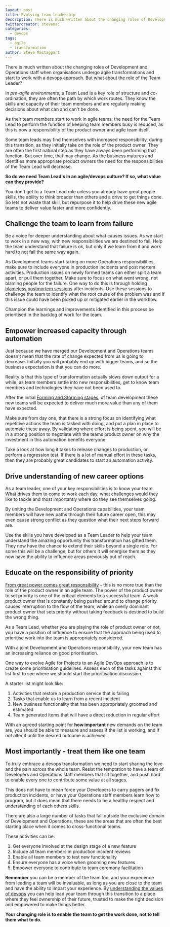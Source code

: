 ```yaml
---
layout: post
title: Evolving team leadership
description: There is much written about the changing roles of Development and Operations staff when organisations undergo agile transformations and start to work with a devops approach.  But what about the role of the Team Leader?
twittercreator: stevemac
categories:
  - devops
tags:
  - agile
  - transformation
author: Steve Mactaggart
---
```


There is much written about the changing roles of Development and Operations staff when organisations undergo agile transformations and start to work with a devops approach.  But what about the role of the Team Leader?

In *pre-agile environments*, a Team Lead is a key role of structure and co-ordination, they are often the path by which work routes. They know the skills and capacity of their team members and are regularly making decisions about what can and can't be done.

As their team members start to work in agile teams, the need for the Team Lead to perform the function of keeping team members busy is reduced, as this is now a responsibility of the product owner and agile team itself.

Some team leads may find themselves with increased responsibility, during this transition, as they initially take on the role of the product owner.  They are often the first natural step as they have always been performing that function.  But over time, that may change.  As the business matures and identifies more appropriate product owners the need for the responsibilities of the Team Lead will decrease.

**So do we need Team Lead's in an agile/devops culture?  If so, what value can they provide?**

You don't get to a Team Lead role unless you already have great people skills, the ability to think broader than others and a drive to get things done.  So lets not waste that skill, but repurpose it to help drive these new agile teams to deliver value faster and more confidently.

## Challenge the team to learn from failure

Be a voice for deeper understanding about what causes issues.  As we start to work in a new way, with new responsibilities we are destined to fail.  Help the team understand that failure is ok, but only if we learn from it and work hard to not fail the same way again.

As Development teams start taking on more Operations responsibilities, make sure to include everyone in production incidents and post mortem activities.  Production issues on newly formed teams can either split a team apart, or pull them together.  Make sure to focus on what went wrong, not blaming people for the failure. One way to do this is through holding [blameless postmortem sessions](https://codeascraft.com/2012/05/22/blameless-postmortems/) after incidents.  Use these sessions to challenge the team to identify what the root cause of the problem was and if this issue could have been picked up or mitigated earlier in the workflow.

Champion the learnings and improvements identified in this process be prioritised in the backlog of work for the team.

## Empower increased capacity through automation

Just because we have merged our Development and Operations teams doesn't mean that the rate of change expected from us is going to decrease.  Initially you will probably end up with bigger teams, and so the business expectation is that you can do more.

Reality is that this type of transformation actually slows down output for a while, as team members settle into new responsibilities, get to know team members and technologies they have not been used to.

After the initial [Forming and Storming stages](https://en.wikipedia.org/wiki/Tuckman%27s_stages_of_group_development), of team development these new teams will be expected to deliver much more value than any of them have expected.  

Make sure from day one, that there is a strong focus on identifying what repetitive actions the team is tasked with doing, and put a plan in place to automate these away.  By validating where effort is being spent, you will be in a strong position to negotiate with the teams product owner on why the investment in this automation benefits everyone.

Take a look at how long it takes to release changes to production, or perform a regression test.  If there is a lot of manual effort in these tasks, then they are probably great candidates to start an automation activity.

## Drive understanding of new career options

As a team leader, one of your key responsibilities is to know your team.  What drives them to come to work each day, what challenges would they like to tackle and most importantly where do they see themselves going.

By uniting the Development and Operations capabilities, your team members will have new paths through their future career open, this may even cause strong conflict as they question what their next steps forward are.

Use the skills you have developed as a Team Leader to help your team understand the amazing opportunity this transformation has gifted them.  They now have the chance to extend their skills beyond a single role.  For some this will be a challenge, but for others it will energise them as they now have the ability to influence areas previously out of reach.

## Educate on the responsibility of priority

[From great power comes great responsibility](http://quoteinvestigator.com/2015/07/23/great-power/) - this is no more true than the role of the product owner in an agile team.  The power of the product owner to set priority is one of the critical elements to a successful team.  A weak product owner that is constantly being pushed around to change priority causes interruption to the flow of the team, while an overly dominant product owner that sets priority without taking feedback is destined to build the wrong thing.

As a Team Lead, whether you are playing the role of product owner or not, you have a position of influence to ensure that the approach being used to prioritise work into the team is appropriately considered.

With a joint Development and Operations responsibility, your new team has an increasing reliance on good prioritisation.

One way to evolve Agile for Projects to an Agile DevOps approach is to create some prioritisation guidelines.  Assess each of the tasks against this list first to see where we should start the prioritisation discussion.

A starter list might look like:

1. Activities that restore a production service that is failing
2. Tasks that enable us to learn from a recent incident
3. New business functionality that has been appropriately groomed and estimated
4. Team generated items that will have a direct reduction in regular effort

With an agreed starting point for **how important** new demands on the team are, you should be able to measure and assess if the list is working, and if not alter it until the desired outcome is achieved.

## Most importantly - treat them like one team

To truly embrace a devops transformation we need to start sharing the love and the pain across the whole team.  Resist the temptation to have a team of Developers and Operations staff members that sit together, and push hard to enable every one to contribute some value at all stages.

This does not have to mean force your Developers to carry pagers and fix production incidents, or have your Operations staff members learn how to program, but it does mean that there needs to be a healthy respect and understanding of each others skills.

There are also a large number of tasks that fall outside the exclusive domain of Development and Operations, these are the areas that are often the best starting place when it comes to cross-functional teams.  

These activities can be:
1. Get everyone involved at the design stage of a new feature
2. Include all team members in production incident reviews
3. Enable all team members to test new functionality
4. Ensure everyone has a voice when grooming new features
5. Empower everyone to contribute to team ceremony facilitation



**Remember** you can be a member of the team too, and your experience from leading a team will be invaluable, as long as you are close to the team and have the ability to impart your experience.  By [understanding the values of devops](/culture/2017/03/12/four-values-of-devops.html) you can help lead your team through this transition to a place where they feel ownership of their future, trusted to make the right decision and empowered to make things better.

**Your changing role is to enable the team to get the work done, not to tell them what to do.**
